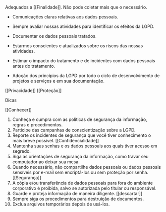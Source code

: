 Adequados a [[Finalidade]]. Não pode coletar mais que o necessário.

- Comunicações claras relativas aos dados pessoais.

- Sempre avaliar nossas atividades para identificar os efeitos da LGPD.

- Documentar os dados pessoais tratados.
    
- Estarmos conscientes e atualizados sobre os riscos das nossas atividades.
        
- Estimar o impacto do tratamento e de incidentes com dados pessoais antes do tratamento.
        
- Adoção dos princípios da LGPD por todo o ciclo de desenvolvimento de projetos e serviços e em sua documentação.

[[Privacidade]] [[Proteção]]

Dicas 

[[Conhecer]]
1. Conheça e cumpra com as políticas de segurança da informação, regras e procedimentos.
2. Participe das campanhas de conscientização sobre a LGPD.
3. Reporte os incidentes de segurança que você tiver conhecimento o mais breve possível.
[[Confidencialidade]]
1. Mantenha suas senhas e os dados pessoais aos quais tiver acesso em segredo.
2. Siga as orientações de segurança da informação, como travar seu computador ao deixar sua mesa.
3. Quando necessário, não compartilhe dados pessoais ou dados pessoais sensíveis por e-mail sem encriptá-los ou sem proteção por senha.
[[Segurança]]
1. A cópia e/ou transferência de dados pessoais para fora do ambiente corporativo é proibida, salvo se autorizada pelo titular ou responsável.
2. Guarde e proteja informação de maneira diligente.
[[descartar]]
1. Sempre siga os procedimentos para destruição de documentos.
2. Exclua arquivos temporários depois de usá-los.

